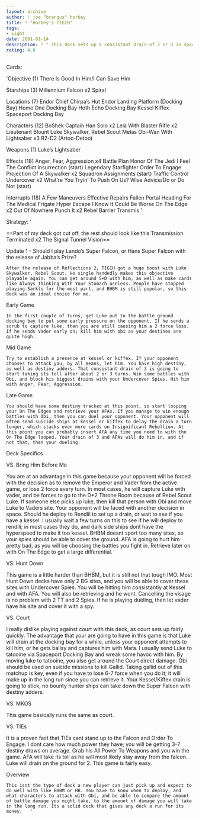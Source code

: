 ```yaml
---
layout: archive
author: ! joe "brangus" horbey
title: ! "Horbey’s TIGIH"
tags:
- Light
date: 2001-01-14
description: ! " This deck sets up a consistant drain of 2 or 3 in space which will hit your opponent the entire game; while you retrieve block his offense."
rating: 4.0
---
```

Cards: 

'Objective (1)
There Is Good In Him/I Can Save Him

Starships (3)
Millennium Falcon x2
Spiral

Locations (7)
Endor Chief Chirpa’s Hut
Endor Landing Platform (Docking Bay)
Home One Docking Bay
Hoth Echo Docking Bay
Kessel
Kiffex
Spaceport Docking Bay

Characters (12)
BoShek
Captain Han Solo x2
Leia With Blaster Rifle x2
Lieutenant Blount
Luke Skywalker, Rebel Scout
Melas
Obi-Wan With Lightsaber x3
R2-D2 (Artoo-Detoo)

Weapons (1)
Luke’s Lightsaber

Effects (18)
Anger, Fear, Aggression x4
Battle Plan
Honor Of The Jedi
I Feel The Conflict
Insurrection (start)
Legendary Starfighter
Order To Engage
Projection Of A Skywalker x2
Squadron Assignments (start)
Traffic Control
Undercover x2
What’re You Tryin’ To Push On Us?
Wise Advice/Do or Do Not (start)

Interrupts (18)
A Few Maneuvers
Effective Repairs
Fallen Portal
Heading For The Medical Frigate
Hyper Escape
I Know
It Could Be Worse
On The Edge x2
Out Of Nowhere
Punch It x2
Rebel Barrier
Transmis '

Strategy: '

==Part of my deck got cut off, the rest should look like this
Transmission Terminated x2
The Signal
Tunnel Vision==

Update 1 - Should I play Lando’s Super Falcon, or Hans Super Falcon with the release of Jabba’s Prize?


	After the release of Reflections 2, TIGIH got a huge boost with Luke Skywalker, Rebel Scout. He single handedly makes this objective playable again. You can get around S+D with him, as well as make cards like Always Thinking With Your Stomach useless. People have stopped playing Sarkli for the most part, and BHBM is still popular, so this deck was an ideal choice for me.

Early Game 

	In the first couple of turns, get Luke out to the battle ground docking bay to put some early pressure on the opponent. If he sends a scrub to capture luke, then you are still causing him a 2 force loss. If he sends Vader early on; kill him with obi as your destines are quite high.

Mid Game 

	Try to establish a presence at kessel or kiffex. If your opponent chooses to attack you, by all means, let him. You have high destiny, as well as destiny adders. That consistant drain of 3 is going to start taking its toll after about 2 or 3 turns. Win some battles with Obi, and block his biggest drains with your Undercover Spies. Hit him with Anger, Fear, Aggression.

Late Game 

	You should have some destiny tracked at this point, so start looping your On The Edges and retrieve your AFAs. If you manage to win enough battles with Obi, then you can duel your opponent. Your opponent will often send suicide ships at kessel or kiffex to delay the drain a turn longer, which stacks even more cards on Insignificant Rebellion. At this point you can probably insert AFA any time you need to with the On The Edge looped. Your drain of 3 and AFAs will do him in, and if not that, then your dueling.

Deck Specifics

VS. Bring Him Before Me

You are at an advantage in this game because your opponent will be forced with the decision as to remove the Emperor and Vader from the active game, or lose 2 force every turn. In most cases, he will capture Luke with vader, and be forces to go to the D*2 Throne Room because of Rebel Scout Luke. If someone else picks up luke, then kill that person with Obi and move Luke to Vaders site. Your opponent will be faced with another decision in space. Should he deploy to Rendlii to set up a drain, or wait to see if you have a kessel. I usually wait a few turns on this to see if he will deploy to rendlli; in most cases they do, and dark side ships dont have the hyperspeed to make it too kessel. BHBM doesnt sport too many sites, so your spies should be able to cover the ground. AFA is going to hurt him pretty bad, as you will be choosing the battles you fight in. Retrieve later on with On The Edge to get a large differential.

VS. Hunt Down

This game is a little harder than BHBM, but it is still not that tough IMO. Most Hunt Down decks have only 2 BG sites, and you will be able to cover these sites with Undercover Spies. You will be hitting him consistantly at Kessel and with AFA. You will also be retrieving and he wont. Cancelling the visage is no problem with 2 TT and 2 Spies. If he is playing dueling, then let vader have his site and cover it with a spy.

VS. Court

I really dislike playing against court with this deck, as court sets up fairly quickly. The advantage that your are going to have in this game is that Luke will drain at the docking bay for a while, unless your opponent attempts to kill him, or he gets ballsy and captures him with Mara. I usually send Luke to tatooine via Spaceport Docking Bay and wreak some havoc with him. By moving luke to tatooine, you also get around the Court direct damage. Obi should be used on suicide missions to kill Gallid. Taking gallid out of this matchup is key, even if you have to lose 6-7 force when you do it; it will make up in the long run since you can retrieve it. Your Kessel/Kiffex drain is going to stick, no bounty hunter ships can take down the Super Falcon with destiny adders.

VS. MKOS

This game basically runs the same as court.

VS. TIEs

It is a proven fact that TIEs cant stand up to the Falcon and Order To Engage. I dont care how much power they have; you will be getting 3-7 destiny draws on average. Grab his All Power To Weapons and you win the game. AFA will take its toll as he will most likely stay away from the falcon. Luke will drain on the ground for 2. This game is fairly easy.

Overview

	This isnt the type of deck a new player can just pick up and expect to do well with like BHBM or HB. You have to know when to deploy, and what characters to attack with Obi, and be able to compare the amount of battle damage you might take, to the amount of damage you will take in the long run. Its a solid deck that gives any deck a run for its money.   '